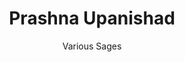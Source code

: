 ---
title: "Prashna Upanishad"
author: ["Various Sages"]
year: -500
language: ["Sanskrit", "English"]
genre: ["Philosophy", "Religious Texts", "Ancient Wisdom"]
description: "The Prashna Upanishad presents Vedantic philosophy through a unique question-answer format where six earnest seekers approach sage Pippalada with fundamental inquiries about existence, consciousness, life-force, sleep, Om meditation, and the sixteen-fold person, receiving systematic teachings that establish prana (vital breath) as cosmic principle connecting individual with universal reality. Composed around 5th-4th century BCE, this text of six questions (prashna means question) belongs to the Atharvaveda and demonstrates pedagogical sophistication: requiring students practice austerity for one year before questioning ensures spiritual preparation; systematic progression from cosmological origins through physiological processes to contemplative realization guides understanding from gross to subtle; and the teacher's comprehensive responses synthesize ritual knowledge, physiological observation, psychological insight, and metaphysical speculation. The text's detailed prana analysis—describing vital breath's divisions, functions, and cosmic significance—profoundly influenced yoga traditions, Ayurvedic medicine, and Vedantic anthropology, while its Om-meditation teaching contributed to mantra yoga and sound-based spiritual practices across Indian traditions."
collections: ['philosophy', 'religious-texts', 'ancient-wisdom', 'spiritual-texts', 'classical-literature']
sources:
  - name: "Internet Archive (Max Müller translation)"
    url: "https://archive.org/details/upanishads02ml"
    type: "other"
  - name: "Sacred Books of the East Vol. 15"
    url: "https://www.sacred-texts.com/hin/sbe15/index.htm"
    type: "other"
references:
  - name: "Wikipedia: Prashna Upanishad"
    url: "https://en.wikipedia.org/wiki/Prashna_Upanishad"
    type: "wikipedia"
  - name: "Wikipedia: Prana"
    url: "https://en.wikipedia.org/wiki/Prana"
    type: "wikipedia"
  - name: "Wikipedia: Pippalada"
    url: "https://en.wikipedia.org/wiki/Pippal%C4%81da"
    type: "wikipedia"
  - name: "Wikipedia: Om"
    url: "https://en.wikipedia.org/wiki/Om"
    type: "wikipedia"
  - name: "Wikisource: Prashna Upanishad"
    url: "https://en.wikisource.org/wiki/Prashna_Upanishad"
    type: "wikisource"
  - name: "Open Library: Prashna Upanishad year"
    url: "https://openlibrary.org/search?q=Prashna+Upanishad+year+-500+language+Sanskrit+Various+Sages"
    type: "other"
featured: true
publishDate: 2025-10-30
tags: ['classical-literature', 'philosophy', 'upanishad', 'religious']
---